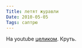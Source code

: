 ```yaml
---
Title: летят журавли
Date: 2010-05-05
Tags: саптрю
---
```


На youtube [целиком](http://www.youtube.com/watch?v=xPjHrQsjzLQ&amp;feature=fvhl). Круть.